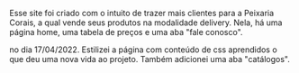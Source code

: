 Esse site foi criado com o intuito de trazer mais clientes para a Peixaria Corais, a qual vende seus produtos na modalidade delivery. Nela, há uma página home, uma tabela de preços e uma aba "fale conosco". 

no dia 17/04/2022. Estilizei a página com conteúdo de css aprendidos o que deu uma nova vida ao projeto. Também adicionei uma aba "catálogos".
